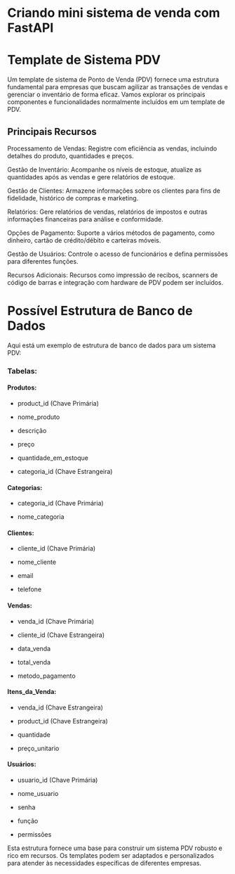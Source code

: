 # Criando mini sistema de venda com  FastAPI

# Template de Sistema PDV
Um template de sistema de Ponto de Venda (PDV) fornece uma estrutura fundamental para empresas que buscam agilizar as transações de vendas e gerenciar o inventário de forma eficaz. Vamos explorar os principais componentes e funcionalidades normalmente incluídos em um template de PDV.

## Principais Recursos
Processamento de Vendas: Registre com eficiência as vendas, incluindo detalhes do produto, quantidades e preços.

Gestão de Inventário: Acompanhe os níveis de estoque, atualize as quantidades após as vendas e gere relatórios de estoque.

Gestão de Clientes: Armazene informações sobre os clientes para fins de fidelidade, histórico de compras e marketing.

Relatórios: Gere relatórios de vendas, relatórios de impostos e outras informações financeiras para análise e conformidade.

Opções de Pagamento: Suporte a vários métodos de pagamento, como dinheiro, cartão de crédito/débito e carteiras móveis.

Gestão de Usuários: Controle o acesso de funcionários e defina permissões para diferentes funções.

Recursos Adicionais: Recursos como impressão de recibos, scanners de código de barras e integração com hardware de PDV podem ser incluídos.

# Possível Estrutura de Banco de Dados
Aqui está um exemplo de estrutura de banco de dados para um sistema PDV:

### Tabelas:

#### Produtos:

- product_id (Chave Primária)

- nome_produto

- descrição

- preço

- quantidade_em_estoque

- categoria_id (Chave Estrangeira)

#### Categorias:

- categoria_id (Chave Primária)

- nome_categoria

#### Clientes:

- cliente_id (Chave Primária)

- nome_cliente

- email

- telefone

#### Vendas:

- venda_id (Chave Primária)

- cliente_id (Chave Estrangeira)

- data_venda

- total_venda

- metodo_pagamento

#### Itens_da_Venda:

- venda_id (Chave Estrangeira)

- product_id (Chave Estrangeira)

- quantidade

- preço_unitario

#### Usuários:

- usuario_id (Chave Primária)

- nome_usuario

- senha

- função

- permissões

Esta estrutura fornece uma base para construir um sistema PDV robusto e rico em recursos. Os templates podem ser adaptados e personalizados para atender às necessidades específicas de diferentes empresas.
